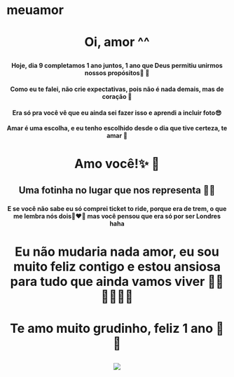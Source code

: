 # meuamor
<html><head><meta http-equiv="Content-Type" content="text/html; charset=UTF-8"></head><body><h1> <p align="center"> <b> Oi, amor ^^ </b> </p>  </h1>
<h4> <p align="center"> <b>Hoje, dia 9 completamos 1 ano juntos, 1 ano que Deus permitiu unirmos nossos propósitos👫 🙏</b> </p> </h4>
<h4> <p align="center"> <b> Como eu te falei, não crie expectativas, pois não é nada demais, mas de coração 💓</b> </p> </h4>
<h4> <p align="center"> <b> Era só pra você vê que eu ainda sei fazer isso e aprendi a incluir foto😎 </b></p></h4><b>
 <p align="center"> <b> Amar é uma escolha, e eu tenho escolhido desde o dia que tive certeza, te amar   💙

</b></p><h1><b> <p align="center"> <b>  Amo você!✨ 💙 </b> </p>  </b></h1><b>


<h2> <p align="center"> <b> Uma fotinha no lugar que nos representa 🚂🥰 </b></p></h2><b>

<h4> <p align="center"> <b> E se você não sabe eu só comprei ticket to ride, porque era de trem, o que me lembra nós dois👩‍❤️‍👨 mas você pensou que era só por ser Londres haha</b></p></h4><b>
<h1> <p align="center"> <b> Eu não mudaria nada amor, eu sou muito feliz contigo e estou ansiosa para tudo que ainda vamos viver 💭💍 👶👰🤵‍💒</b></p></h1><b>

<h1> <p align="center"> <b> Te amo muito grudinho, feliz 1 ano 🥳 💓 </b>  </p> </h1>


 <p align="center"> <b>  <img src="./loveubaby_files/Gabsevic.jpeg.jpeg">  </b>   </p>
    
</b></b></b></b></b></body></html>
